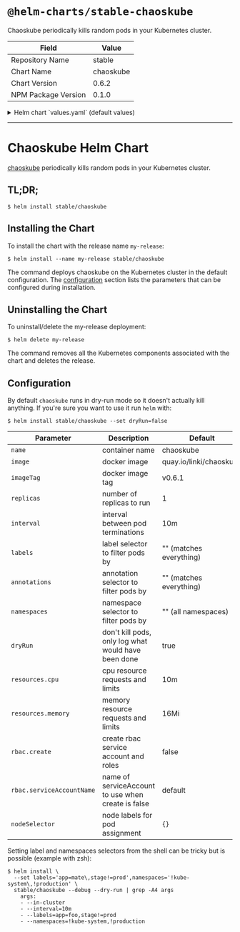 # `@helm-charts/stable-chaoskube`

Chaoskube periodically kills random pods in your Kubernetes cluster.

| Field               | Value     |
| ------------------- | --------- |
| Repository Name     | stable    |
| Chart Name          | chaoskube |
| Chart Version       | 0.6.2     |
| NPM Package Version | 0.1.0     |

<details>

<summary>Helm chart `values.yaml` (default values)</summary>

```yaml
# container name
name: chaoskube

# docker image
image: quay.io/linki/chaoskube

# docker image tag
imageTag: v0.6.1

# number of replicas to run
replicas: 1

# interval between pod terminations
interval: 10m

# label selector to filter pods by, e.g. app=foo,stage!=prod
labels:

# annotation selector to filter pods by, e.g. chaos.alpha.kubernetes.io/enabled=true
annotations:

# namespace selector to filter pods by, e.g. '!kube-system,!production' (use quotes)
namespaces:

# don't kill pods, only log what would have been done
dryRun: true

# resource requests and limits
resources:
  cpu: 10m
  memory: 16Mi

# create service account with permission to list and kill pods
rbac:
  create: false

  # only used when create is false
  serviceAccountName: default

# Node labels for pod assignment
# Ref: https://kubernetes.io/docs/user-guide/node-selection/
nodeSelector: {}
```

</details>

---

# Chaoskube Helm Chart

[chaoskube](https://github.com/linki/chaoskube) periodically kills random pods in your Kubernetes cluster.

## TL;DR;

```console
$ helm install stable/chaoskube
```

## Installing the Chart

To install the chart with the release name `my-release`:

```console
$ helm install --name my-release stable/chaoskube
```

The command deploys chaoskube on the Kubernetes cluster in the default configuration. The [configuration](#configuration) section lists the parameters that can be configured during installation.

## Uninstalling the Chart

To uninstall/delete the my-release deployment:

```console
$ helm delete my-release
```

The command removes all the Kubernetes components associated with the chart and deletes the release.

## Configuration

By default `chaoskube` runs in dry-run mode so it doesn't actually kill anything.
If you're sure you want to use it run `helm` with:

```console
$ helm install stable/chaoskube --set dryRun=false
```

| Parameter                 | Description                                         | Default                 |
| ------------------------- | --------------------------------------------------- | ----------------------- |
| `name`                    | container name                                      | chaoskube               |
| `image`                   | docker image                                        | quay.io/linki/chaoskube |
| `imageTag`                | docker image tag                                    | v0.6.1                  |
| `replicas`                | number of replicas to run                           | 1                       |
| `interval`                | interval between pod terminations                   | 10m                     |
| `labels`                  | label selector to filter pods by                    | "" (matches everything) |
| `annotations`             | annotation selector to filter pods by               | "" (matches everything) |
| `namespaces`              | namespace selector to filter pods by                | "" (all namespaces)     |
| `dryRun`                  | don't kill pods, only log what would have been done | true                    |
| `resources.cpu`           | cpu resource requests and limits                    | 10m                     |
| `resources.memory`        | memory resource requests and limits                 | 16Mi                    |
| `rbac.create`             | create rbac service account and roles               | false                   |
| `rbac.serviceAccountName` | name of serviceAccount to use when create is false  | default                 |
| `nodeSelector`            | node labels for pod assignment                      | `{}`                    |

Setting label and namespaces selectors from the shell can be tricky but is possible (example with zsh):

```console
$ helm install \
  --set labels='app=mate\,stage!=prod',namespaces='!kube-system\,!production' \
  stable/chaoskube --debug --dry-run | grep -A4 args
    args:
    - --in-cluster
    - --interval=10m
    - --labels=app=foo,stage!=prod
    - --namespaces=!kube-system,!production
```
